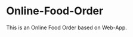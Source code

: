 # Online-Food-Order

This is an Online Food Order based on Web-App.



































































































































